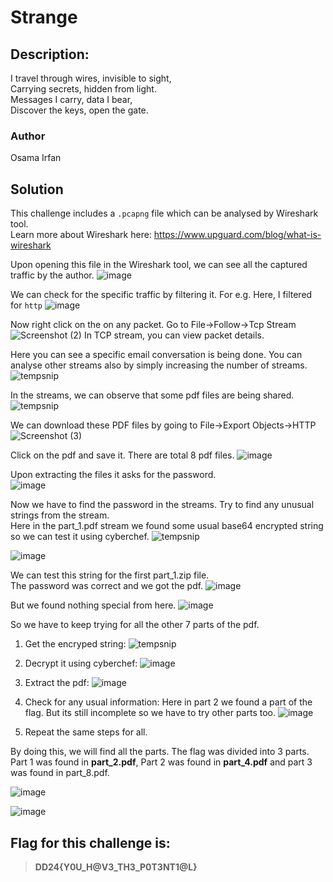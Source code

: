 # Strange

## Description:       
I travel through wires, invisible to sight,    
Carrying secrets, hidden from light.    
Messages I carry, data I bear,     
Discover the keys, open the gate.   

### Author
Osama Irfan

## Solution
This challenge includes a `.pcapng` file which can be analysed by Wireshark tool.      
Learn more about Wireshark here: https://www.upguard.com/blog/what-is-wireshark

Upon opening this file in the Wireshark tool, we can see all the captured traffic by the author.
![image](https://github.com/0xZainRaza/DevDay24-CTF-Writeups/assets/128910142/e40f7ed2-939d-4aaa-b138-78623e444fcf)

We can check for the specific traffic by filtering it. For e.g. Here, I filtered for `http` 
![image](https://github.com/0xZainRaza/DevDay24-CTF-Writeups/assets/128910142/b1ea8f86-5023-4386-8baf-39240f042345)

Now right click on the on any packet. Go to File->Follow->Tcp Stream 
![Screenshot (2)](https://github.com/0xZainRaza/DevDay24-CTF-Writeups/assets/128910142/87258f1f-efd2-4a6f-846b-4935ee4b2508)
In TCP stream, you can view packet details.

Here you can see a specific email conversation is being done. You can analyse other streams also by simply increasing the number of streams.
![tempsnip](https://github.com/0xZainRaza/DevDay24-CTF-Writeups/assets/128910142/a72ce2d6-282f-4694-90b3-49ac0953a739)

In the streams, we can observe that some pdf files are being shared.
![tempsnip](https://github.com/0xZainRaza/DevDay24-CTF-Writeups/assets/128910142/44bfeab4-79c5-4f25-a7f1-48a312970f7f)

We can download these PDF files by going to File->Export Objects->HTTP
![Screenshot (3)](https://github.com/0xZainRaza/DevDay24-CTF-Writeups/assets/128910142/0d917bd5-9d6e-497d-a7c2-c6046c97aa4b)

Click on the pdf and save it. There are total 8 pdf files.
![image](https://github.com/0xZainRaza/DevDay24-CTF-Writeups/assets/128910142/5d9e6fea-c885-4af2-87ac-d88637254e13)

Upon extracting the files it asks for the password.     
![image](https://github.com/0xZainRaza/DevDay24-CTF-Writeups/assets/128910142/8fa24d6a-1437-44ba-84c2-3101bce585ee)

Now we have to find the password in the streams. Try to find any unusual strings from the stream.   
Here in the part_1.pdf stream we found some usual base64 encrypted string so we can test it using cyberchef.
![tempsnip](https://github.com/0xZainRaza/DevDay24-CTF-Writeups/assets/128910142/796d6a32-2162-47c2-820a-77ea3fd7961c)

![image](https://github.com/0xZainRaza/DevDay24-CTF-Writeups/assets/128910142/6aabba17-7cf0-4ea3-9fae-ab8d0c1658b2)

We can test this string for the first part_1.zip file.   
The password was correct and we got the pdf.
![image](https://github.com/0xZainRaza/DevDay24-CTF-Writeups/assets/128910142/5030728a-41af-4e86-b62c-145783803bf2)

But we found nothing special from here.
![image](https://github.com/0xZainRaza/DevDay24-CTF-Writeups/assets/128910142/3d30d6ab-faaf-4e6e-a99f-6d7c35cb5846)

So we have to keep trying for all the other 7 parts of the pdf.
1. Get the encryped string:
   ![tempsnip](https://github.com/0xZainRaza/DevDay24-CTF-Writeups/assets/128910142/d952819a-4ab3-4569-943e-c0b129c0a0c3)

3. Decrypt it using cyberchef:
   ![image](https://github.com/0xZainRaza/DevDay24-CTF-Writeups/assets/128910142/4afbc6d9-34ac-4559-a8d5-92e1a9ce3551)

4. Extract the pdf:
   ![image](https://github.com/0xZainRaza/DevDay24-CTF-Writeups/assets/128910142/501a06a7-5b55-4fba-881b-fe729f2d8b2b)

5. Check for any usual information:
   Here in part 2 we found a part of the flag. But its still incomplete so we have to try other parts too.
   ![image](https://github.com/0xZainRaza/DevDay24-CTF-Writeups/assets/128910142/19e41282-791f-49de-9af5-1e55215d9b6e)

6. Repeat the same steps for all.

By doing this, we will find all the parts. The flag was divided into 3 parts. Part 1 was found in **part_2.pdf**, Part 2 was found in **part_4.pdf** and part 3 was found in part_8.pdf.    

![image](https://github.com/0xZainRaza/DevDay24-CTF-Writeups/assets/128910142/767dac82-7c7f-42d6-9ac8-12cd251dc406)

![image](https://github.com/0xZainRaza/DevDay24-CTF-Writeups/assets/128910142/5d0d8986-1074-4a2d-a573-3f4e84e49205)

## Flag for this challenge is:
> **DD24{Y0U_H@V3_TH3_P0T3NT1@L}**
